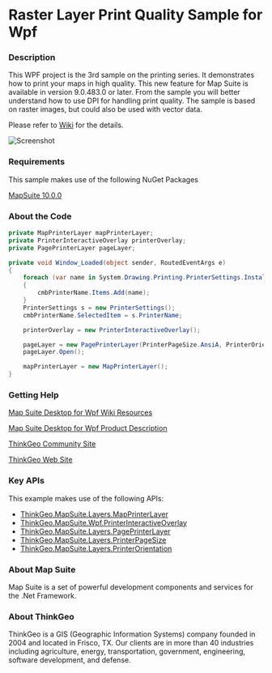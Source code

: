 # Raster Layer Print Quality Sample for Wpf

### Description
This WPF project is the 3rd sample on the printing series. It demonstrates how to print your maps in high quality. This new feature for Map Suite is available in version 9.0.483.0 or later. From the sample you will better understand how to use DPI for handling print quality. The sample is based on raster images, but could also be used with vector data.

Please refer to [Wiki](http://wiki.thinkgeo.com/wiki/map_suite_desktop_for_wpf) for the details.

![Screenshot](https://github.com/ThinkGeo/RasterLayerPrintQualitySample-ForWpf/blob/master/Screenshot.png)

### Requirements
This sample makes use of the following NuGet Packages

[MapSuite 10.0.0](https://www.nuget.org/packages?q=ThinkGeo)

### About the Code
```csharp
private MapPrinterLayer mapPrinterLayer;
private PrinterInteractiveOverlay printerOverlay;
private PagePrinterLayer pageLayer;

private void Window_Loaded(object sender, RoutedEventArgs e)
{
    foreach (var name in System.Drawing.Printing.PrinterSettings.InstalledPrinters)
    {
        cmbPrinterName.Items.Add(name);
    }
    PrinterSettings s = new PrinterSettings();
    cmbPrinterName.SelectedItem = s.PrinterName;

    printerOverlay = new PrinterInteractiveOverlay();

    pageLayer = new PagePrinterLayer(PrinterPageSize.AnsiA, PrinterOrientation.Landscape);
    pageLayer.Open();

    mapPrinterLayer = new MapPrinterLayer();
}
```
### Getting Help

[Map Suite Desktop for Wpf Wiki Resources](http://wiki.thinkgeo.com/wiki/map_suite_desktop_for_wpf)

[Map Suite Desktop for Wpf Product Description](https://thinkgeo.com/ui-controls#desktop-platforms)

[ThinkGeo Community Site](http://community.thinkgeo.com/)

[ThinkGeo Web Site](http://www.thinkgeo.com)

### Key APIs
This example makes use of the following APIs:

- [ThinkGeo.MapSuite.Layers.MapPrinterLayer](http://wiki.thinkgeo.com/wiki/api/thinkgeo.mapsuite.layers.mapprinterlayer)
- [ThinkGeo.MapSuite.Wpf.PrinterInteractiveOverlay](http://wiki.thinkgeo.com/wiki/api/thinkgeo.mapsuite.wpf.printerinteractiveoverlay)
- [ThinkGeo.MapSuite.Layers.PagePrinterLayer](http://wiki.thinkgeo.com/wiki/api/thinkgeo.mapsuite.layers.pageprinterlayer)
- [ThinkGeo.MapSuite.Layers.PrinterPageSize](http://wiki.thinkgeo.com/wiki/api/thinkgeo.mapsuite.layers.printerpagesize)
- [ThinkGeo.MapSuite.Layers.PrinterOrientation](http://wiki.thinkgeo.com/wiki/api/thinkgeo.mapsuite.layers.printerorientation)

### About Map Suite
Map Suite is a set of powerful development components and services for the .Net Framework.

### About ThinkGeo
ThinkGeo is a GIS (Geographic Information Systems) company founded in 2004 and located in Frisco, TX. Our clients are in more than 40 industries including agriculture, energy, transportation, government, engineering, software development, and defense.
